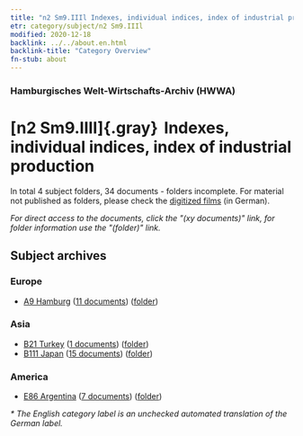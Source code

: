 ```yaml
---
title: "n2 Sm9.IIIl Indexes, individual indices, index of industrial production"
etr: category/subject/n2 Sm9.IIIl
modified: 2020-12-18
backlink: ../../about.en.html
backlink-title: "Category Overview"
fn-stub: about
---
```


### Hamburgisches Welt-Wirtschafts-Archiv (HWWA)
# [n2 Sm9.IIIl]{.gray}&#8201; Indexes, individual indices, index of industrial production&#160; 





In total 4 subject folders, 34 documents - folders incomplete.
For material not published as folders, please check the [digitized films](/film/h1_sh) (in German).

_For direct access to the documents, click the "(xy documents)" link, for folder information use the "(folder)" link._

## Subject archives



### Europe

- [A9 Hamburg](../../../geo/about.en.html#A9) (<a href="https://dfg-viewer.de/show/?tx_dlf[id]=https://pm20.zbw.eu/mets/sh/1409xx/140905/1449xx/144995/public.mets.en.xml" target="_blank">11 documents</a>) ([folder](http://purl.org/pressemappe20/folder/sh/140905,144995))

### Asia

- [B21 Turkey](../../../geo/about.en.html#B21) (<a href="https://dfg-viewer.de/show/?tx_dlf[id]=https://pm20.zbw.eu/mets/sh/1411xx/141111/1449xx/144995/public.mets.en.xml" target="_blank">1 documents</a>) ([folder](http://purl.org/pressemappe20/folder/sh/141111,144995))
- [B111 Japan](../../../geo/about.en.html#B111) (<a href="https://dfg-viewer.de/show/?tx_dlf[id]=https://pm20.zbw.eu/mets/sh/1412xx/141272/1449xx/144995/public.mets.en.xml" target="_blank">15 documents</a>) ([folder](http://purl.org/pressemappe20/folder/sh/141272,144995))

### America

- [E86 Argentina](../../../geo/about.en.html#E86) (<a href="https://dfg-viewer.de/show/?tx_dlf[id]=https://pm20.zbw.eu/mets/sh/1416xx/141692/1449xx/144995/public.mets.en.xml" target="_blank">7 documents</a>) ([folder](http://purl.org/pressemappe20/folder/sh/141692,144995))


_* The English category label is an unchecked automated translation of the German label._

